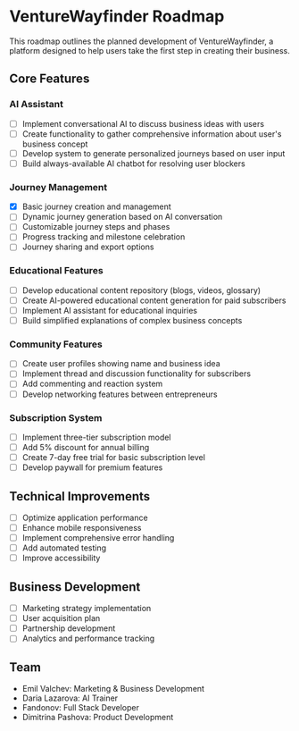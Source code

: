 
# VentureWayfinder Roadmap

This roadmap outlines the planned development of VentureWayfinder, a platform designed to help users take the first step in creating their business.

## Core Features

### AI Assistant
- [ ] Implement conversational AI to discuss business ideas with users
- [ ] Create functionality to gather comprehensive information about user's business concept
- [ ] Develop system to generate personalized journeys based on user input
- [ ] Build always-available AI chatbot for resolving user blockers

### Journey Management
- [x] Basic journey creation and management
- [ ] Dynamic journey generation based on AI conversation
- [ ] Customizable journey steps and phases
- [ ] Progress tracking and milestone celebration
- [ ] Journey sharing and export options

### Educational Features
- [ ] Develop educational content repository (blogs, videos, glossary)
- [ ] Create AI-powered educational content generation for paid subscribers
- [ ] Implement AI assistant for educational inquiries
- [ ] Build simplified explanations of complex business concepts

### Community Features
- [ ] Create user profiles showing name and business idea
- [ ] Implement thread and discussion functionality for subscribers
- [ ] Add commenting and reaction system
- [ ] Develop networking features between entrepreneurs

### Subscription System
- [ ] Implement three-tier subscription model
- [ ] Add 5% discount for annual billing
- [ ] Create 7-day free trial for basic subscription level
- [ ] Develop paywall for premium features

## Technical Improvements
- [ ] Optimize application performance
- [ ] Enhance mobile responsiveness
- [ ] Implement comprehensive error handling
- [ ] Add automated testing
- [ ] Improve accessibility

## Business Development
- [ ] Marketing strategy implementation
- [ ] User acquisition plan
- [ ] Partnership development
- [ ] Analytics and performance tracking

## Team
- Emil Valchev: Marketing & Business Development
- Daria Lazarova: AI Trainer
- Fandonov: Full Stack Developer
- Dimitrina Pashova: Product Development

